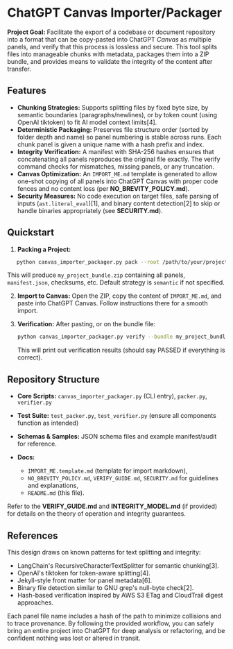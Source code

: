 # ChatGPT Canvas Importer/Packager

**Project Goal:** Facilitate the export of a codebase or document repository into a format that can be copy-pasted into ChatGPT *Canvas* as multiple panels, and verify that this process is lossless and secure. This tool splits files into manageable chunks with metadata, packages them into a ZIP bundle, and provides means to validate the integrity of the content after transfer.

## Features

- **Chunking Strategies:** Supports splitting files by fixed byte size, by semantic boundaries (paragraphs/newlines), or by token count (using OpenAI tiktoken) to fit AI model context limits[4].
- **Deterministic Packaging:** Preserves file structure order (sorted by folder depth and name) so panel numbering is stable across runs. Each chunk panel is given a unique name with a hash prefix and index.
- **Integrity Verification:** A manifest with SHA-256 hashes ensures that concatenating all panels reproduces the original file exactly. The verify command checks for mismatches, missing panels, or any truncation.
- **Canvas Optimization:** An `IMPORT_ME.md` template is generated to allow one-shot copying of all panels into ChatGPT Canvas with proper code fences and no content loss (per **NO_BREVITY_POLICY.md**).
- **Security Measures:** No code execution on target files, safe parsing of inputs (`ast.literal_eval`)[1], and binary content detection[2] to skip or handle binaries appropriately (see **SECURITY.md**).

## Quickstart

1. **Packing a Project:**
```bash
   python canvas_importer_packager.py pack --root /path/to/your/project --strategy tokens --budget 8192 --output my_project_bundle.zip
```

This will produce `my_project_bundle.zip` containing all panels, `manifest.json`, checksums, etc. Default strategy is `semantic` if not specified.

2. **Import to Canvas:** Open the ZIP, copy the content of `IMPORT_ME.md`, and paste into ChatGPT Canvas. Follow instructions there for a smooth import.

3. **Verification:** After pasting, or on the bundle file:

   ```bash
   python canvas_importer_packager.py verify --bundle my_project_bundle.zip
   ```

   This will print out verification results (should say PASSED if everything is correct).

## Repository Structure

* **Core Scripts:** `canvas_importer_packager.py` (CLI entry), `packer.py`, `verifier.py`
* **Test Suite:** `test_packer.py`, `test_verifier.py` (ensure all components function as intended)
* **Schemas & Samples:** JSON schema files and example manifest/audit for reference.
* **Docs:**

  * `IMPORT_ME.template.md` (template for import markdown),
  * `NO_BREVITY_POLICY.md`, `VERIFY_GUIDE.md`, `SECURITY.md` for guidelines and explanations,
  * `README.md` (this file).

Refer to the **VERIFY_GUIDE.md** and **INTEGRITY_MODEL.md** (if provided) for details on the theory of operation and integrity guarantees.

## References

This design draws on known patterns for text splitting and integrity:

* LangChain's RecursiveCharacterTextSplitter for semantic chunking\[3].
* OpenAI's tiktoken for token-aware splitting\[4].
* Jekyll-style front matter for panel metadata\[6].
* Binary file detection similar to GNU grep's null-byte check\[2].
* Hash-based verification inspired by AWS S3 ETag and CloudTrail digest approaches.

Each panel file name includes a hash of the path to minimize collisions and to trace provenance. By following the provided workflow, you can safely bring an entire project into ChatGPT for deep analysis or refactoring, and be confident nothing was lost or altered in transit.
